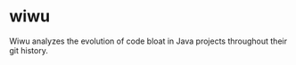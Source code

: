 # wiwu

Wiwu analyzes the evolution of code bloat in Java projects throughout their git history.


 
